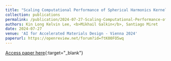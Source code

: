 ```yaml
---
title: "Scaling Computational Performance of Spherical Harmonics Kernels with Triton"
collection: publications
permalink: /publication/2024-07-27-Scaling-Computational-Performance-of-Spherical-Harmonics-Kernels-with-Triton
authors: Kin Long Kelvin Lee, <b>Mikhail Galkin</b>, Santiago Miret
date: 2024-07-27
venue: 'AI for Accelerated Materials Design - Vienna 2024'
paperurl: https://openreview.net/forum?id=ftK00FO5wq
---
```

[Access paper here](https://openreview.net/forum?id=ftK00FO5wq){:target="_blank"}
